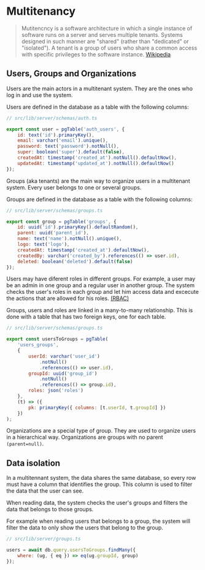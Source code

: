 # Multitenancy

> Mutitencncy is a software architecture in which a single instance of software runs on a server and serves multiple tenants. Systems designed in such manner are "shared" (rather than "dedicated" or "isolated"). A tenant is a group of users who share a common access with specific privileges to the software instance. [Wikipedia](https://en.wikipedia.org/wiki/Multitenancy)

## Users, Groups and Organizations

Users are the main actors in a multitenant system. They are the ones who log in and use the system.

Users are defined in the database as a table with the following columns:

```javascript
// src/lib/server/schemas/auth.ts

export const user = pgTable('auth_users', {
	id: text('id').primaryKey(),
	email: varchar('email').unique(),
	password: text('password').notNull(),
	super: boolean('super').default(false),
	createdAt: timestamp('created_at').notNull().defaultNow(),
	updatedAt: timestamp('updated_at').notNull().defaultNow()
});
```

Groups (aka tenants) are the main way to organize users in a multitenant system. Every user belongs to one or several groups.

Groups are defined in the database as a table with the following columns:

```javascript
// src/lib/server/schemas/groups.ts

export const group = pgTable('groups', {
	id: uuid('id').primaryKey().defaultRandom(),
	parent: uuid('parent_id'),
	name: text('name').notNull().unique(),
	logo: text('logo'),
	createdAt: timestamp('created_at').defaultNow(),
	createdBy: varchar('created_by').references(() => user.id),
	deleted: boolean('deleted').default(false)
});
```

Users may have diferent roles in different groups. For example, a user may be an admin in one group and a regular user in another group. The system checks the user's roles in each group and let him access data and excecute the actions that are allowed for his roles. [(RBAC)](https://github.com/xulioc/sveltekit-multitenant-rbac/blob/main/doc/RBAC.md)

Groups, users and roles are linked in a many-to-many relationship. This is done with a table that has two foreign keys, one for each table.

```javascript
// src/lib/server/schemas/groups.ts

export const usersToGroups = pgTable(
	'users_groups',
	{
		userId: varchar('user_id')
			.notNull()
			.references(() => user.id),
		groupId: uuid('group_id')
			.notNull()
			.references(() => group.id),
		roles: json('roles')
	},
	(t) => ({
		pk: primaryKey({ columns: [t.userId, t.groupId] })
	})
);
```

Organizations are a special type of group. They are used to organize users in a hierarchical way. Organizations are groups with no parent `(parent=null)`.

## Data isolation

In a multitennant system, the data shares the same database, so every row must have a column that identifies the group. This column is used to filter the data that the user can see.

When reading data, the system checks the user's groups and filters the data that belongs to those groups.

For example when reading users that belongs to a group, the system will filter the data to only show the users that belong to the group.

```javascript
// src/lib/server/groups.ts

users = await db.query.usersToGroups.findMany({
	where: (ug, { eq }) => eq(ug.groupId, group)
});
```
